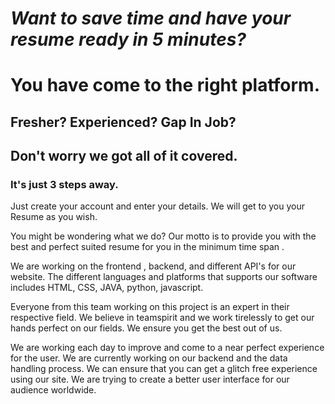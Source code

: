 
# ***Want to save time and have your resume ready in 5 minutes?***

# You have come to the right platform.

## Fresher? Experienced? Gap In Job?
## Don't worry we got all of it covered.

### It's just 3 steps away.

Just create your account and enter your details.
We will get to you your Resume as you wish.

You might be wondering what we do?
Our motto is to provide you with the best and perfect suited resume for you in the minimum time span .

We are working on the frontend , backend, and different API's for our website. The different languages and platforms that supports our software includes HTML, CSS, JAVA, python, javascript. 


Everyone from this team working on this project is an expert in their respective field. We believe in teamspirit and we work tirelessly to get our hands perfect on our fields.
We ensure you get the best out of us.

We are working each day to improve and come to a near perfect experience for the user. We are currently working on our backend and the data handling process. We can ensure that you can get a glitch free experience using our site. We are trying to create a better user interface for our audience worldwide. 
